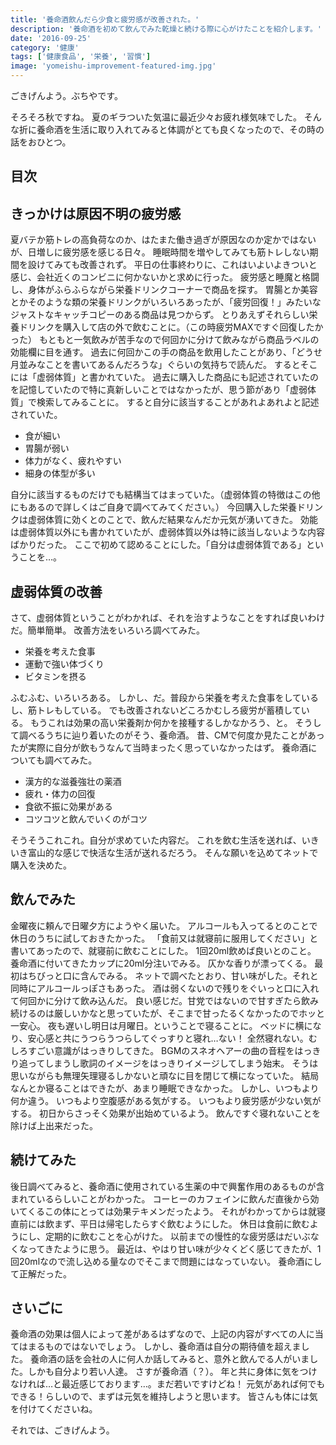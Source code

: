 ```yaml
---
title: '養命酒飲んだら少食と疲労感が改善された。'
description: '養命酒を初めて飲んでみた乾燥と続ける際に心がけたことを紹介します。'
date: '2016-09-25'
category: '健康'
tags: ['健康食品', '栄養', '習慣']
image: 'yomeishu-improvement-featured-img.jpg'
---
```


ごきげんよう。ぶちやです。

そろそろ秋ですね。
夏のギラついた気温に最近少々お疲れ様気味でした。
そんな折に養命酒を生活に取り入れてみると体調がとても良くなったので、その時の話をおひとつ。

## 目次

## きっかけは原因不明の疲労感
夏バテか筋トレの高負荷なのか、はたまた働き過ぎが原因なのか定かではないが、日増しに疲労感を感じる日々。
睡眠時間を増やしてみても筋トレしない期間を設けてみても改善されず。
平日の仕事終わりに、これはいよいよきついと感じ、会社近くのコンビニに何かないかと求めに行った。
疲労感と睡魔と格闘し、身体がふらふらながら栄養ドリンクコーナーで商品を探す。
胃腸とか美容とかそのような類の栄養ドリンクがいろいろあったが、「疲労回復！」みたいなジャストなキャッチコピーのある商品は見つからず。
とりあえずそれらしい栄養ドリンクを購入して店の外で飲むことに。（この時疲労MAXですぐ回復したかった）
もともと一気飲みが苦手なので何回かに分けて飲みながら商品ラベルの効能欄に目を通す。
過去に何回かこの手の商品を飲用したことがあり、「どうせ月並みなことを書いてあるんだろうな」ぐらいの気持ちで読んだ。
するとそこには「虚弱体質」と書かれていた。
過去に購入した商品にも記述されていたのを記憶していたので特に真新しいことではなかったが、思う節があり「虚弱体質」で検索してみることに。
すると自分に該当することがあれよあれよと記述されていた。

* 食が細い
* 胃腸が弱い
* 体力がなく、疲れやすい
* 細身の体型が多い

自分に該当するものだけでも結構当てはまっていた。（虚弱体質の特徴はこの他にもあるので詳しくはご自身で調べてみてください。）
今回購入した栄養ドリンクは虚弱体質に効くとのことで、飲んだ結果なんだか元気が湧いてきた。
効能は虚弱体質以外にも書かれていたが、虚弱体質以外は特に該当しないような内容ばかりだった。
ここで初めて認めることにした。「自分は虚弱体質である」ということを…。

## 虚弱体質の改善
さて、虚弱体質ということがわかれば、それを治すようなことをすれば良いわけだ。簡単簡単。
改善方法をいろいろ調べてみた。

* 栄養を考えた食事
* 運動で強い体づくり
* ビタミンを摂る

ふむふむ、いろいろある。
しかし、だ。普段から栄養を考えた食事をしているし、筋トレもしている。
でも改善されないどころかむしろ疲労が蓄積している。
もうこれは効果の高い栄養剤か何かを接種するしかなかろう、と。
そうして調べるうちに辿り着いたのがそう、養命酒。
昔、CMで何度か見たことがあったが実際に自分が飲もうなんて当時まったく思っていなかったはず。
養命酒についても調べてみた。

* 漢方的な滋養強壮の薬酒
* 疲れ・体力の回復
* 食欲不振に効果がある
* コツコツと飲んでいくのがコツ

そうそうこれこれ。自分が求めていた内容だ。
これを飲む生活を送れば、いきいき富山的な感じで快活な生活が送れるだろう。
そんな願いを込めてネットで購入を決めた。

## 飲んでみた
金曜夜に頼んで日曜夕方にようやく届いた。
アルコールも入ってるとのことで休日のうちに試しておきたかった。
「食前又は就寝前に服用してください」と書いてあったので、就寝前に飲むことにした。
1回20ml飲めば良いとのこと。
養命酒に付いてきたカップに20ml分注いでみる。
仄かな香りが漂ってくる。
最初はちびっと口に含んでみる。
ネットで調べたとおり、甘い味がした。それと同時にアルコールっぽさもあった。
酒は弱くないので残りをぐいっと口に入れて何回かに分けて飲み込んだ。
良い感じだ。甘党ではないので甘すぎたら飲み続けるのは厳しいかなと思っていたが、そこまで甘ったるくなかったのでホッと一安心。
夜も遅いし明日は月曜日。ということで寝ることに。
ベッドに横になり、安心感と共にうつらうつらしてぐっすりと寝れ…ない！
全然寝れない。むしろすごい意識がはっきりしてきた。
BGMのスネオヘアーの曲の音程をはっきり追ってしまうし歌詞のイメージをはっきりイメージしてしまう始末。
そうは思いながらも無理矢理寝るしかないと頑なに目を閉じて横になっていた。
結局なんとか寝ることはできたが、あまり睡眠できなかった。
しかし、いつもより何か違う。
いつもより空腹感がある気がする。
いつもより疲労感が少ない気がする。
初日からさっそく効果が出始めているよう。
飲んですぐ寝れないことを除けば上出来だった。

## 続けてみた
後日調べてみると、養命酒に使用されている生薬の中で興奮作用のあるものが含まれているらしいことがわかった。
コーヒーのカフェインに飲んだ直後から効いてくるこの体にとっては効果テキメンだったよう。
それがわかってからは就寝直前には飲まず、平日は帰宅したらすぐ飲むようにした。
休日は食前に飲むようにし、定期的に飲むことを心がけた。
以前までの慢性的な疲労感はだいぶなくなってきたように思う。
最近は、やはり甘い味が少々くどく感じてきたが、1回20mlなので流し込める量なのでそこまで問題にはなっていない。
養命酒にして正解だった。

##  さいごに
養命酒の効果は個人によって差があるはずなので、上記の内容がすべての人に当てはまるものではないでしょう。
しかし、養命酒は自分の期待値を超えました。
養命酒の話を会社の人に何人か話してみると、意外と飲んでる人がいました。しかも自分より若い人達。
さすが養命酒（？）。
年と共に身体に気をつけなければ…と最近感じております…。まだ若いですけどね！
元気があれば何でもできる！らしいので、まずは元気を維持しようと思います。
皆さんも体には気を付けてくださいね。

それでは、ごきげんよう。
